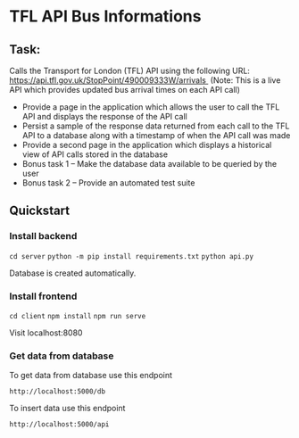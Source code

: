 # TFL API Bus Informations

## Task:
Calls the Transport for London (TFL) API using the following URL:
 https://api.tfl.gov.uk/StopPoint/490009333W/arrivals  
 (Note: This is a live API which provides updated bus arrival times on each API call)

* Provide a page in the application which allows the user to call the TFL API and displays the
response of the API call
* Persist a sample of the response data returned from each call to the TFL API to a database
along with a timestamp of when the API call was made
* Provide a second page in the application which displays a historical view of API calls stored in
the database
* Bonus task 1 – Make the database data available to be queried by the user
* Bonus task 2 – Provide an automated test suite


## Quickstart

### Install backend 

`cd server`
`python -m pip install requirements.txt`
`python api.py `

Database is created automatically.

### Install frontend

`cd client`
`npm install`
`npm run serve `

Visit localhost:8080

### Get data from database

To get data from database use this endpoint

`http://localhost:5000/db`

To insert data use this endpoint

`http://localhost:5000/api`







